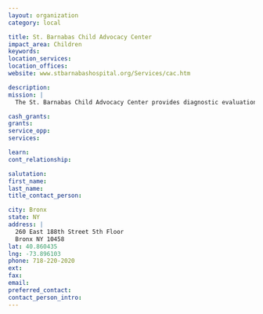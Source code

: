 ```yaml
---
layout: organization
category: local

title: St. Barnabas Child Advocacy Center
impact_area: Children
keywords: 
location_services: 
location_offices: 
website: www.stbarnabashospital.org/Services/cac.htm

description: 
mission: |
  The St. Barnabas Child Advocacy Center provides diagnostic evaluations and treatment for children who are suspected of being abused or neglected. Evaluations are conducted in a child-friendly setting designed to minimize trauma and maximize safety for the entire family.

cash_grants: 
grants: 
service_opp: 
services: 

learn: 
cont_relationship: 

salutation: 
first_name: 
last_name: 
title_contact_person: 

city: Bronx
state: NY
address: |
  260 East 188th Street 5th Floor     
  Bronx NY 10458
lat: 40.860435
lng: -73.896103
phone: 718-220-2020
ext: 
fax: 
email: 
preferred_contact: 
contact_person_intro: 
---
```

